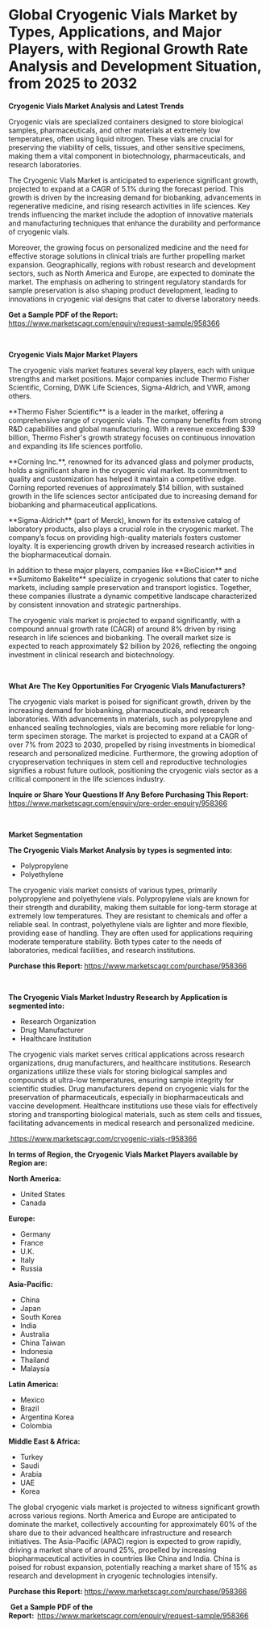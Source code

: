 <p><h1>Global Cryogenic Vials Market by Types, Applications, and Major Players, with Regional Growth Rate Analysis and Development Situation, from 2025 to 2032</h1></p><p><strong>Cryogenic Vials Market Analysis and Latest Trends</strong></p>
<p><p>Cryogenic vials are specialized containers designed to store biological samples, pharmaceuticals, and other materials at extremely low temperatures, often using liquid nitrogen. These vials are crucial for preserving the viability of cells, tissues, and other sensitive specimens, making them a vital component in biotechnology, pharmaceuticals, and research laboratories.</p><p>The Cryogenic Vials Market is anticipated to experience significant growth, projected to expand at a CAGR of 5.1% during the forecast period. This growth is driven by the increasing demand for biobanking, advancements in regenerative medicine, and rising research activities in life sciences. Key trends influencing the market include the adoption of innovative materials and manufacturing techniques that enhance the durability and performance of cryogenic vials. </p><p>Moreover, the growing focus on personalized medicine and the need for effective storage solutions in clinical trials are further propelling market expansion. Geographically, regions with robust research and development sectors, such as North America and Europe, are expected to dominate the market. The emphasis on adhering to stringent regulatory standards for sample preservation is also shaping product development, leading to innovations in cryogenic vial designs that cater to diverse laboratory needs.</p></p>
<p><strong>Get a Sample PDF of the Report:&nbsp;</strong> <a href="https://www.marketscagr.com/enquiry/request-sample/958366?utm_campaign=3541&utm_medium=2&utm_source=Github&utm_content=ia&utm_term=13042025&utm_id=cryogenic-vials">https://www.marketscagr.com/enquiry/request-sample/958366</a></p>
<p>&nbsp;</p>
<p><strong>Cryogenic Vials Major Market Players</strong></p>
<p><p>The cryogenic vials market features several key players, each with unique strengths and market positions. Major companies include Thermo Fisher Scientific, Corning, DWK Life Sciences, Sigma-Aldrich, and VWR, among others.</p><p>**Thermo Fisher Scientific** is a leader in the market, offering a comprehensive range of cryogenic vials. The company benefits from strong R&D capabilities and global manufacturing. With a revenue exceeding $39 billion, Thermo Fisher's growth strategy focuses on continuous innovation and expanding its life sciences portfolio.</p><p>**Corning Inc.**, renowned for its advanced glass and polymer products, holds a significant share in the cryogenic vial market. Its commitment to quality and customization has helped it maintain a competitive edge. Corning reported revenues of approximately $14 billion, with sustained growth in the life sciences sector anticipated due to increasing demand for biobanking and pharmaceutical applications.</p><p>**Sigma-Aldrich** (part of Merck), known for its extensive catalog of laboratory products, also plays a crucial role in the cryogenic market. The company’s focus on providing high-quality materials fosters customer loyalty. It is experiencing growth driven by increased research activities in the biopharmaceutical domain.</p><p>In addition to these major players, companies like **BioCision** and **Sumitomo Bakelite** specialize in cryogenic solutions that cater to niche markets, including sample preservation and transport logistics. Together, these companies illustrate a dynamic competitive landscape characterized by consistent innovation and strategic partnerships.</p><p>The cryogenic vials market is projected to expand significantly, with a compound annual growth rate (CAGR) of around 8% driven by rising research in life sciences and biobanking. The overall market size is expected to reach approximately $2 billion by 2026, reflecting the ongoing investment in clinical research and biotechnology.</p></p>
<p>&nbsp;</p>
<p><strong>What Are The Key Opportunities For Cryogenic Vials Manufacturers?</strong></p>
<p><p>The cryogenic vials market is poised for significant growth, driven by the increasing demand for biobanking, pharmaceuticals, and research laboratories. With advancements in materials, such as polypropylene and enhanced sealing technologies, vials are becoming more reliable for long-term specimen storage. The market is projected to expand at a CAGR of over 7% from 2023 to 2030, propelled by rising investments in biomedical research and personalized medicine. Furthermore, the growing adoption of cryopreservation techniques in stem cell and reproductive technologies signifies a robust future outlook, positioning the cryogenic vials sector as a critical component in the life sciences industry.</p></p>
<p><strong>Inquire or Share Your Questions If Any Before Purchasing This Report:</strong> <a href="https://www.marketscagr.com/enquiry/pre-order-enquiry/958366?utm_campaign=3541&utm_medium=2&utm_source=Github&utm_content=ia&utm_term=13042025&utm_id=cryogenic-vials">https://www.marketscagr.com/enquiry/pre-order-enquiry/958366</a></p>
<p>&nbsp;</p>
<p><strong>Market Segmentation</strong></p>
<p><strong>The Cryogenic Vials Market Analysis by types is segmented into:</strong></p>
<p><ul><li>Polypropylene</li><li>Polyethylene</li></ul></p>
<p><p>The cryogenic vials market consists of various types, primarily polypropylene and polyethylene vials. Polypropylene vials are known for their strength and durability, making them suitable for long-term storage at extremely low temperatures. They are resistant to chemicals and offer a reliable seal. In contrast, polyethylene vials are lighter and more flexible, providing ease of handling. They are often used for applications requiring moderate temperature stability. Both types cater to the needs of laboratories, medical facilities, and research institutions.</p></p>
<p><strong>Purchase this Report:&nbsp;</strong><a href="https://www.marketscagr.com/purchase/958366?utm_campaign=3541&utm_medium=2&utm_source=Github&utm_content=ia&utm_term=13042025&utm_id=cryogenic-vials">https://www.marketscagr.com/purchase/958366</a></p>
<p>&nbsp;</p>
<p><strong>The Cryogenic Vials Market Industry Research by Application is segmented into:</strong></p>
<p><ul><li>Research Organization</li><li>Drug Manufacturer</li><li>Healthcare Institution</li></ul></p>
<p><p>The cryogenic vials market serves critical applications across research organizations, drug manufacturers, and healthcare institutions. Research organizations utilize these vials for storing biological samples and compounds at ultra-low temperatures, ensuring sample integrity for scientific studies. Drug manufacturers depend on cryogenic vials for the preservation of pharmaceuticals, especially in biopharmaceuticals and vaccine development. Healthcare institutions use these vials for effectively storing and transporting biological materials, such as stem cells and tissues, facilitating advancements in medical research and personalized medicine.</p></p>
<p><a href="https://www.marketscagr.com/cryogenic-vials-r958366?utm_campaign=3541&utm_medium=2&utm_source=Github&utm_content=ia&utm_term=13042025&utm_id=cryogenic-vials">&nbsp;https://www.marketscagr.com/cryogenic-vials-r958366</a></p>
<p><strong>In terms of Region, the Cryogenic Vials Market Players available by Region are:</strong></p>
<p>
    <p> <strong> North America: </strong>
        <ul>
            <li>United States</li>
            <li>Canada</li>
        </ul>
        </p> 
    <p> <strong> Europe: </strong>
        <ul>
            <li>Germany</li>
            <li>France</li>
            <li>U.K.</li>
            <li>Italy</li>
            <li>Russia</li>
        </ul>
        </p> 
    <p> <strong> Asia-Pacific: </strong>
        <ul>
            <li>China</li>
            <li>Japan</li>
            <li>South Korea</li>
            <li>India</li>
            <li>Australia</li>
            <li>China Taiwan</li>
            <li>Indonesia</li>
            <li>Thailand</li>
            <li>Malaysia</li>
        </ul>
        </p> 
    <p> <strong> Latin America: </strong>
        <ul>
            <li>Mexico</li>
            <li>Brazil</li>
            <li>Argentina Korea</li>
            <li>Colombia</li>
        </ul>
        </p> 
    <p> <strong> Middle East & Africa: </strong>
        <ul>
            <li>Turkey</li>
            <li>Saudi</li>
            <li>Arabia</li>
            <li>UAE</li>
            <li>Korea</li>
        </ul>
    </p>
    </p>
<p><p>The global cryogenic vials market is projected to witness significant growth across various regions. North America and Europe are anticipated to dominate the market, collectively accounting for approximately 60% of the share due to their advanced healthcare infrastructure and research initiatives. The Asia-Pacific (APAC) region is expected to grow rapidly, driving a market share of around 25%, propelled by increasing biopharmaceutical activities in countries like China and India. China is poised for robust expansion, potentially reaching a market share of 15% as research and development in cryogenic technologies intensify.</p></p>
<p><strong>Purchase this Report: </strong><a href="https://www.marketscagr.com/purchase/958366?utm_campaign=3541&utm_medium=2&utm_source=Github&utm_content=ia&utm_term=13042025&utm_id=cryogenic-vials">https://www.marketscagr.com/purchase/958366</a></p>
<p>&nbsp;<strong>Get a Sample PDF of the Report:&nbsp;&nbsp;</strong><a href="https://www.marketscagr.com/enquiry/request-sample/958366?utm_campaign=3541&utm_medium=2&utm_source=Github&utm_content=ia&utm_term=13042025&utm_id=cryogenic-vials">https://www.marketscagr.com/enquiry/request-sample/958366</a></p>
<p><strong></strong></p>
<p><p></p><p></p><p></p></p>